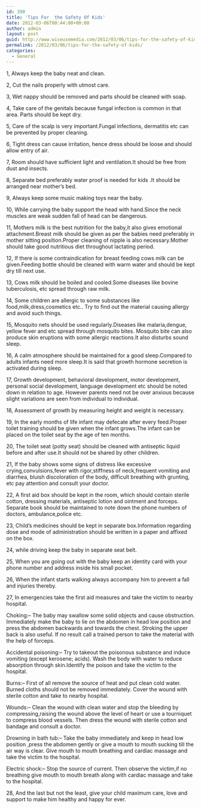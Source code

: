 ```yaml
---
id: 390
title: 'Tips For  the Safety Of Kids'
date: 2012-03-06T00:44:00+00:00
author: admin
layout: post
guid: http://www.wiseusemedia.com/2012/03/06/tips-for-the-safety-of-kids/
permalink: /2012/03/06/tips-for-the-safety-of-kids/
categories:
  - General
---
```

1, Always keep the baby neat and clean. 

2, Cut the nails properly with utmost care. 

3, Wet nappy should be removed and parts should be cleaned with soap. 

4, Take care of the genitals because fungal infection is common in that area. Parts should be kept dry. 

5, Care of the scalp is very important.Fungal infections, dermatitis etc can be prevented by proper cleaning. 

6, Tight dress can cause irritation, hence dress should be loose and should allow entry of air. 

7, Room should have sufficient light and ventilation.It should be free from dust and insects. 

8, Separate bed preferably water proof is needed for kids .It should be arranged near mother&#8217;s bed. 

9, Always keep some music making toys near the baby. 

10, While carrying the baby support the head with hand.Since the neck muscles are weak sudden fall of head can be dangerous.

11, Mothers milk is the best nutrition for the baby,it also gives emotional attachment.Breast milk should be given as per the babies need preferably in mother sitting position.Proper cleaning of nipple is also necessary.Mother should take good nutritious diet throughout lactating period. 

12, If there is some contraindication for breast feeding cows milk can be given.Feeding bottle should be cleaned with warm water and should be kept dry till next use. 

13, Cows milk should be boiled and cooled.Some diseases like bovine tuberculosis, etc spread through raw milk. 

14, Some children are allergic to some substances like food,milk,dress,cosmetics etc.. Try to find out the material causing allergy and avoid such things. 

15, Mosquito nets should be used regularly.Diseases like malaria,dengue, yellow fever and etc spread through mosquito bites. Mosquito bite can also produce skin eruptions with some allergic reactions.It also disturbs sound sleep. 

16, A calm atmosphere should be maintained for a good sleep.Compared to adults infants need more sleep.It is said that growth hormone secretion is activated during sleep. 

17, Growth development, behavioral development, motor development, personal social development, language development etc should be noted down in relation to age. However parents need not be over anxious because slight variations are seen from individual to individual. 

18, Assessment of growth by measuring height and weight is necessary. 

19, In the early months of life infant may defecate after every feed.Proper toilet training should be given when the infant grows.The infant can be placed on the toilet seat by the age of ten months. 

20, The toilet seat (potty seat) should be cleaned with antiseptic liquid before and after use.It should not be shared by other children. 

21, If the baby shows some signs of distress like excessive crying,convulsions,fever with rigor,stiffness of neck,frequent vomiting and diarrhea, bluish discoloration of the body, difficult breathing with grunting, etc pay attention and consult your doctor. 

22, A first aid box should be kept in the room, which should contain sterile cotton, dressing materials, antiseptic lotion and ointment and forceps. Separate book should be maintained to note down the phone numbers of doctors, ambulance,police etc. 

23, Child&#8217;s medicines should be kept in separate box.Information regarding dose and mode of administration should be written in a paper and affixed on the box.

24, while driving keep the baby in separate seat belt. 

25, When you are going out with the baby keep an identity card with your phone number and address inside his small pocket. 

26, When the infant starts walking always accompany him to prevent a fall and injuries thereby. 

27, In emergencies take the first aid measures and take the victim to nearby hospital. 

Choking:&#8211; The baby may swallow some solid objects and cause obstruction. Immediately make the baby to lie on the abdomen in head low position and press the abdomen backwards and towards the chest. Stroking the upper back is also useful. If no result call a trained person to take the material with the help of forceps. 

Accidental poisoning:&#8211; Try to takeout the poisonous substance and induce vomiting (except kerosene; acids). Wash the body with water to reduce absorption through skin.Identify the poison and take the victim to the hospital. 

Burns:&#8211; First of all remove the source of heat and put clean cold water. Burned cloths should not be removed immediately. Cover the wound with sterile cotton and take to nearby hospital. 

Wounds:&#8211; Clean the wound with clean water and stop the bleeding by compressing,raising the wound above the level of heart or use a tourniquet to compress blood vessels. Then dress the wound with sterile cotton and bandage and consult a doctor. 

Drowning in bath tub:&#8211; Take the baby immediately and keep in head low position ,press the abdomen gently or give a mouth to mouth sucking till the air way is clear. Give mouth to mouth breathing and cardiac massage and take the victim to the hospital.

Electric shock:&#8211; Stop the source of current. Then observe the victim,if no breathing give mouth to mouth breath along with cardiac massage and take to the hospital. 

28, And the last but not the least, give your child maximum care, love and support to make him healthy and happy for ever.
